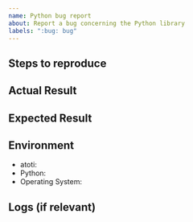 ```yaml
---
name: Python bug report
about: Report a bug concerning the Python library
labels: ":bug: bug"
---
```


<!--
Thank you for reporting a bug! Please make sure you have searched for similar issues.

By opening an issue, you agree with atoti's terms of use and privacy policy available at https://www.atoti.io/terms and https://www.atoti.io/privacy-policy
-->

## Steps to reproduce

<!--
Include a code sample and dataset with the issue.
If possible, indicate which cell triggers the error.
-->

## Actual Result

<!--
Include the error message if you have one.
-->

## Expected Result

## Environment

<!--
Add any other versions relevant to your issue.

You may run the following Python (>= 3.8) code:

import platform
import sys

from importlib.metadata import version

import atoti

print(f"""
- atoti: {version("atoti")}
- Python: {platform.python_version()}
- Operating system: {sys.platform}
""")

-->

- atoti:
- Python:
- Operating System:

## Logs (if relevant)

<!--
You can get your full session logs by calling: `session.logs_path.read_text(encoding="utf8")`.
Include them between HTML tags like that <details><pre>{paste logs here}</pre></details>.
-->
